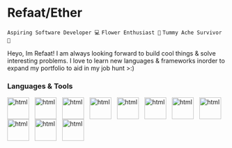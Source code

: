 # Refaat/Ether
`Aspiring Software Developer 💻` `Flower Enthusiast 🌻` `Tummy Ache Survivor 🥇`

<p>
  Heyo, Im Refaat! I am always looking forward to build cool things & solve interesting problems. I love to learn new languages & frameworks inorder to expand my portfolio to   aid in my job hunt >:)
</p>


### Languages & Tools
<img align="left" alt="html" width="50px" style="padding-right:10px;" src="https://cdn.jsdelivr.net/gh/devicons/devicon/icons/html5/html5-plain.svg" />  
<img align="left" alt="html" width="50px" style="padding-right:10px;" src="https://cdn.jsdelivr.net/gh/devicons/devicon/icons/css3/css3-plain.svg" />  
<img align="left" alt="html" width="50px" style="padding-right:10px;" src="https://cdn.jsdelivr.net/gh/devicons/devicon/icons/javascript/javascript-plain.svg"  />  
<img align="left" alt="html" width="50px" style="padding-right:10px;" src="https://cdn.jsdelivr.net/gh/devicons/devicon/icons/nodejs/nodejs-original.svg"  />  
<img align="left" alt="html" width="50px" style="padding-right:10px;" src="https://cdn.jsdelivr.net/gh/devicons/devicon/icons/python/python-original.svg"  /> 
<img align="left" alt="html" width="50px" style="padding-right:10px;" src="https://cdn.jsdelivr.net/gh/devicons/devicon/icons/java/java-original.svg"  />
<img align="left" alt="html" width="50px" style="padding-right:10px;" src="https://cdn.jsdelivr.net/gh/devicons/devicon/icons/mongodb/mongodb-plain.svg"   />
<img align="left" alt="html" width="50px" style="padding-right:10px;" src="https://cdn.jsdelivr.net/gh/devicons/devicon/icons/mysql/mysql-original.svg"   />
<img align="left" alt="html" width="50px" style="padding-right:10px;" src="https://cdn.jsdelivr.net/gh/devicons/devicon/icons/react/react-original.svg"    />
<img align="left" alt="html" width="50px" style="padding-right:10px;" src="https://cdn.jsdelivr.net/gh/devicons/devicon/icons/express/express-original.svg"    />
<img align="left" alt="html" width="50px" style="padding-right:10px;" src="https://cdn.jsdelivr.net/gh/devicons/devicon/icons/vscode/vscode-original.svg"    />
<br></br>
<hr></hr>

